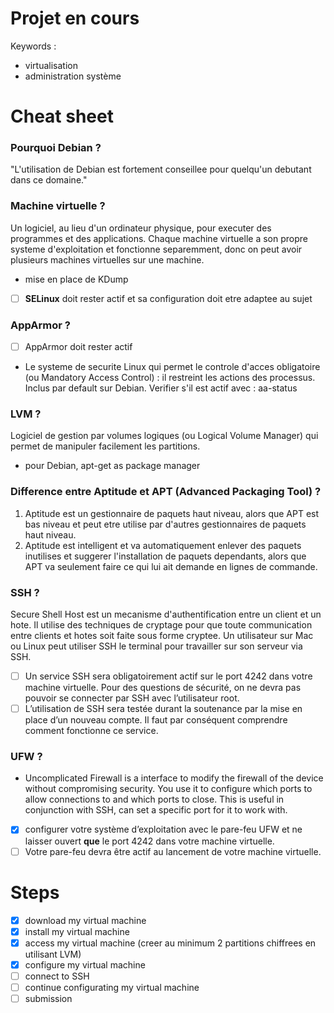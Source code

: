 # Projet en cours 
Keywords : 
- virtualisation
- administration système

# Cheat sheet
### Pourquoi Debian ?
"L'utilisation de Debian est fortement conseillee pour quelqu'un debutant dans ce domaine."

### Machine virtuelle ?
Un logiciel, au lieu d'un ordinateur physique, pour executer des programmes et des applications. Chaque machine virtuelle a son propre systeme d'exploitation et fonctionne separemment, donc on peut avoir plusieurs machines virtuelles sur une machine. 

- mise en place de KDump
- [ ] **SELinux** doit rester actif et sa configuration doit etre adaptee au sujet

### AppArmor ?
- [ ] AppArmor doit rester actif
- Le systeme de securite Linux qui permet le controle d'acces obligatoire (ou Mandatory Access Control) : il restreint les actions des processus. Inclus par default sur Debian. Verifier s'il est actif avec : aa-status

### LVM ?
Logiciel de gestion par volumes logiques (ou Logical Volume Manager) qui permet de manipuler facilement les partitions.   
  
- pour Debian, apt-get as package manager

### Difference entre Aptitude et APT (Advanced Packaging Tool) ? 
1. Aptitude est un gestionnaire de paquets haut niveau, alors que APT est bas niveau et peut etre utilise par d'autres gestionnaires de paquets haut niveau.
2. Aptitude est intelligent et va automatiquement enlever des paquets inutilises et suggerer l'installation de paquets dependants, alors que APT va seulement faire ce qui lui ait demande en lignes de commande.  

### SSH ?
Secure Shell Host est un mecanisme d'authentification entre un client et un hote. Il utilise des techniques de cryptage pour que toute communication entre clients et hotes soit faite sous forme cryptee. Un utilisateur sur Mac ou Linux peut utiliser SSH le terminal pour travailler sur son serveur via SSH.  
- [ ] Un service SSH sera obligatoirement actif sur le port 4242 dans votre machine virtuelle. Pour des questions de sécurité, on ne devra pas pouvoir se connecter par SSH avec l’utilisateur root.
- [ ] L’utilisation de SSH sera testée durant la soutenance par la mise en place d’un nouveau compte. Il faut par conséquent comprendre comment fonctionne ce service.

### UFW ?
- Uncomplicated Firewall is a interface to modify the firewall of the device without compromising security. You use it to configure which ports to allow connections to and which ports to close. This is useful in conjunction with SSH, can set a specific port for it to work with.
- [x] configurer votre système d’exploitation avec le pare-feu UFW et ne laisser ouvert **que** le port 4242 dans votre machine virtuelle.
- [ ] Votre pare-feu devra être actif au lancement de votre machine virtuelle. 

# Steps
- [x] download my virtual machine
- [x] install my virtual machine
- [x] access my virtual machine (creer au minimum 2 partitions chiffrees en utilisant LVM)
- [x] configure my virtual machine
- [ ] connect to SSH
- [ ] continue configurating my virtual machine
- [ ] submission
